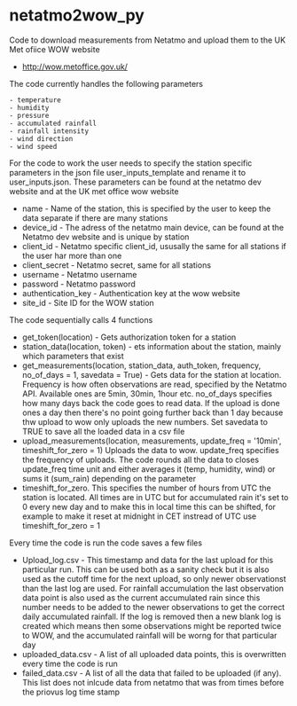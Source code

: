 # netatmo2wow_py

Code to download measurements from Netatmo and upload them to the UK Met ofiice WOW website
- http://wow.metoffice.gov.uk/

The code currently handles the following parameters

    - temperature
    - humidity
    - pressure
    - accumulated rainfall
    - rainfall intensity
    - wind direction
    - wind speed


For the code to work the user needs to specify the station specific parameters in the json file user_inputs_template and rename it to user_inputs.json. These parameters can be found at the netatmo dev website and at the UK met office wow website

- name - Name of the station, this is specified by the user to keep the data separate if there are many stations
- device_id - The adress of the netatmo main device, can be found at the Netatmo dev website and is unique by station
- client_id - Netatmo specific client_id, ususally the same for all stations if the user har more than one
- client_secret - Netatmo secret, same for all stations
- username - Netatmo username
- password - Netatmo password
- authentication_key - Authentication key at the wow website
- site_id - Site ID for the WOW station

	
The code sequentially calls 4 functions
- get_token(location) - Gets authorization token for a station
- station_data(location, token) - ets information about the station, mainly which parameters that exist
- get_measurements(location, station_data, auth_token, frequency, no_of_days = 1, savedata = True) - Gets data for the station at location. Frequency is how often observations are read, specified by the Netatmo API. Available ones are 5min, 30min, 1hour etc.
no_of_days specifies how many days back the code goes to read data. If the upload is done ones a day then there's no point going further back than 1 day because thw upload to wow only uploads the new numbers. Set savedata to TRUE to save all the loaded data in a csv file
- upload_measurements(location, measurements, update_freq = '10min', timeshift_for_zero = 1)
Uploads the data to wow. update_freq specifies the frequency of uploads. The code rounds all the data to closes update_freq time unit and either averages it (temp, humidity, wind) or sums it (sum_rain) depending on the parameter	
- timeshift_for_zero. This specifies the number of hours from UTC the station is located. All times are in UTC but for accumulated rain it's set to 0 every new day and to make this in local time this can be shifted, for example to make it reset at midnight in CET instread of UTC use timeshift_for_zero = 1

Every time the code is run the code saves a few files
- Upload_log.csv - This timestamp and data for the last upload for this particular run. This can be used both as a sanity check but it is also used as the cutoff time for the next upload, so only newer observationst
than the last log are used. For rainfall accumulation the last observation data point is also used as the current accumulated rain since this number needs to be added to the newer observations to get the correct daily accumulated rainfall. 
If the log is removed then a new blank log is created which means then some observations might be reported twice to WOW, and the accumulated rainfall will be worng for that particular day
- uploaded_data.csv - A list of all uploaded data points, this is overwritten every time the code is run
- failed_data.csv - A list of all the data that failed to be uploaded (if any). This list does not inlcude data from netatmo that was from times before the priovus log time stamp